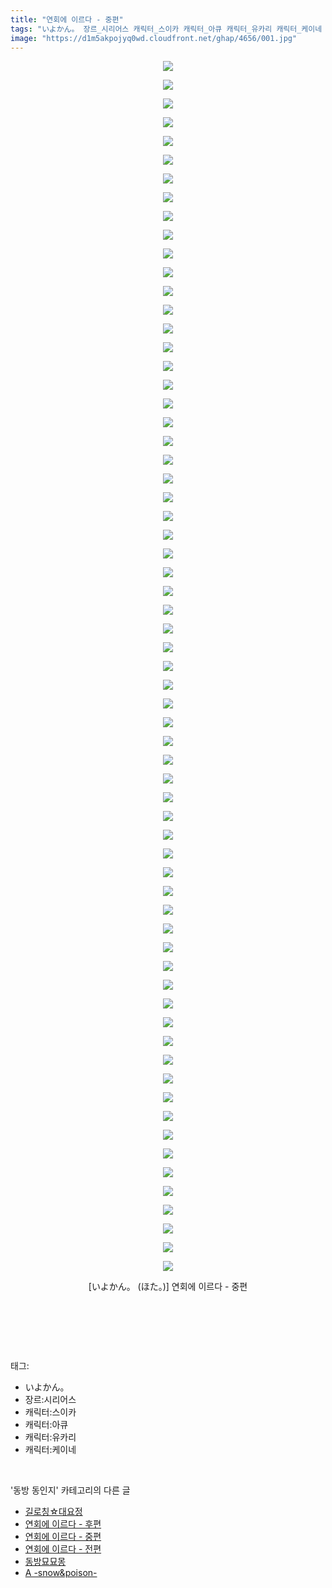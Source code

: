 ```yaml
---
title: "연회에 이르다 - 중편"
tags: "いよかん。 장르_시리어스 캐릭터_스이카 캐릭터_아큐 캐릭터_유카리 캐릭터_케이네 ほた。 동방_동인지"
image: "https://d1m5akpojyq0wd.cloudfront.net/ghap/4656/001.jpg"
---
```

<div class="article">
<p style="text-align: center; clear: none; float: none;"><img src="{{ site.imgserver6 }}/ghap/4656/001.jpg"/></p>
<p style="text-align: center; clear: none; float: none;"><img src="{{ site.imgserver6 }}/ghap/4656/002.jpg"/></p>
<p style="text-align: center; clear: none; float: none;"><img src="{{ site.imgserver6 }}/ghap/4656/003.jpg"/></p>
<p style="text-align: center; clear: none; float: none;"><img src="{{ site.imgserver6 }}/ghap/4656/004.jpg"/></p>
<p style="text-align: center; clear: none; float: none;"><img src="{{ site.imgserver6 }}/ghap/4656/005.jpg"/></p>
<p style="text-align: center; clear: none; float: none;"><img src="{{ site.imgserver6 }}/ghap/4656/006.jpg"/></p>
<p style="text-align: center; clear: none; float: none;"><img src="{{ site.imgserver6 }}/ghap/4656/007.jpg"/></p>
<p style="text-align: center; clear: none; float: none;"><img src="{{ site.imgserver6 }}/ghap/4656/008.jpg"/></p>
<p style="text-align: center; clear: none; float: none;"><img src="{{ site.imgserver6 }}/ghap/4656/009.jpg"/></p>
<p style="text-align: center; clear: none; float: none;"><img src="{{ site.imgserver6 }}/ghap/4656/010.jpg"/></p>
<p style="text-align: center; clear: none; float: none;"><img src="{{ site.imgserver6 }}/ghap/4656/011.jpg"/></p>
<p style="text-align: center; clear: none; float: none;"><img src="{{ site.imgserver6 }}/ghap/4656/012.jpg"/></p>
<p style="text-align: center; clear: none; float: none;"><img src="{{ site.imgserver6 }}/ghap/4656/013.jpg"/></p>
<p style="text-align: center; clear: none; float: none;"><img src="{{ site.imgserver6 }}/ghap/4656/014.jpg"/></p>
<p style="text-align: center; clear: none; float: none;"><img src="{{ site.imgserver6 }}/ghap/4656/015.jpg"/></p>
<p style="text-align: center; clear: none; float: none;"><img src="{{ site.imgserver6 }}/ghap/4656/016.jpg"/></p>
<p style="text-align: center; clear: none; float: none;"><img src="{{ site.imgserver6 }}/ghap/4656/017.jpg"/></p>
<p style="text-align: center; clear: none; float: none;"><img src="{{ site.imgserver6 }}/ghap/4656/018.jpg"/></p>
<p style="text-align: center; clear: none; float: none;"><img src="{{ site.imgserver6 }}/ghap/4656/019.jpg"/></p>
<p style="text-align: center; clear: none; float: none;"><img src="{{ site.imgserver6 }}/ghap/4656/020.jpg"/></p>
<p style="text-align: center; clear: none; float: none;"><img src="{{ site.imgserver6 }}/ghap/4656/021.jpg"/></p>
<p style="text-align: center; clear: none; float: none;"><img src="{{ site.imgserver6 }}/ghap/4656/022.jpg"/></p>
<p style="text-align: center; clear: none; float: none;"><img src="{{ site.imgserver6 }}/ghap/4656/023.jpg"/></p>
<p style="text-align: center; clear: none; float: none;"><img src="{{ site.imgserver6 }}/ghap/4656/024.jpg"/></p>
<p style="text-align: center; clear: none; float: none;"><img src="{{ site.imgserver6 }}/ghap/4656/025.jpg"/></p>
<p style="text-align: center; clear: none; float: none;"><img src="{{ site.imgserver6 }}/ghap/4656/026.jpg"/></p>
<p style="text-align: center; clear: none; float: none;"><img src="{{ site.imgserver6 }}/ghap/4656/027.jpg"/></p>
<p style="text-align: center; clear: none; float: none;"><img src="{{ site.imgserver6 }}/ghap/4656/028.jpg"/></p>
<p style="text-align: center; clear: none; float: none;"><img src="{{ site.imgserver6 }}/ghap/4656/029.jpg"/></p>
<p style="text-align: center; clear: none; float: none;"><img src="{{ site.imgserver6 }}/ghap/4656/030.jpg"/></p>
<p style="text-align: center; clear: none; float: none;"><img src="{{ site.imgserver6 }}/ghap/4656/031.jpg"/></p>
<p style="text-align: center; clear: none; float: none;"><img src="{{ site.imgserver6 }}/ghap/4656/032.jpg"/></p>
<p style="text-align: center; clear: none; float: none;"><img src="{{ site.imgserver6 }}/ghap/4656/033.jpg"/></p>
<p style="text-align: center; clear: none; float: none;"><img src="{{ site.imgserver6 }}/ghap/4656/034.jpg"/></p>
<p style="text-align: center; clear: none; float: none;"><img src="{{ site.imgserver6 }}/ghap/4656/035.jpg"/></p>
<p style="text-align: center; clear: none; float: none;"><img src="{{ site.imgserver6 }}/ghap/4656/036.jpg"/></p>
<p style="text-align: center; clear: none; float: none;"><img src="{{ site.imgserver6 }}/ghap/4656/037.jpg"/></p>
<p style="text-align: center; clear: none; float: none;"><img src="{{ site.imgserver6 }}/ghap/4656/038.jpg"/></p>
<p style="text-align: center; clear: none; float: none;"><img src="{{ site.imgserver6 }}/ghap/4656/039.jpg"/></p>
<p style="text-align: center; clear: none; float: none;"><img src="{{ site.imgserver6 }}/ghap/4656/040.jpg"/></p>
<p style="text-align: center; clear: none; float: none;"><img src="{{ site.imgserver6 }}/ghap/4656/041.jpg"/></p>
<p style="text-align: center; clear: none; float: none;"><img src="{{ site.imgserver6 }}/ghap/4656/042.jpg"/></p>
<p style="text-align: center; clear: none; float: none;"><img src="{{ site.imgserver6 }}/ghap/4656/043.jpg"/></p>
<p style="text-align: center; clear: none; float: none;"><img src="{{ site.imgserver6 }}/ghap/4656/044.jpg"/></p>
<p style="text-align: center; clear: none; float: none;"><img src="{{ site.imgserver6 }}/ghap/4656/045.jpg"/></p>
<p style="text-align: center; clear: none; float: none;"><img src="{{ site.imgserver6 }}/ghap/4656/046.jpg"/></p>
<p style="text-align: center; clear: none; float: none;"><img src="{{ site.imgserver6 }}/ghap/4656/047.jpg"/></p>
<p style="text-align: center; clear: none; float: none;"><img src="{{ site.imgserver6 }}/ghap/4656/048.jpg"/></p>
<p style="text-align: center; clear: none; float: none;"><img src="{{ site.imgserver6 }}/ghap/4656/049.jpg"/></p>
<p style="text-align: center; clear: none; float: none;"><img src="{{ site.imgserver6 }}/ghap/4656/050.jpg"/></p>
<p style="text-align: center; clear: none; float: none;"><img src="{{ site.imgserver6 }}/ghap/4656/051.jpg"/></p>
<p style="text-align: center; clear: none; float: none;"><img src="{{ site.imgserver6 }}/ghap/4656/052.jpg"/></p>
<p style="text-align: center; clear: none; float: none;"><img src="{{ site.imgserver6 }}/ghap/4656/053.jpg"/></p>
<p style="text-align: center; clear: none; float: none;"><img src="{{ site.imgserver6 }}/ghap/4656/054.jpg"/></p>
<p style="text-align: center; clear: none; float: none;"><img src="{{ site.imgserver6 }}/ghap/4656/055.jpg"/></p>
<p style="text-align: center; clear: none; float: none;"><img src="{{ site.imgserver6 }}/ghap/4656/056.jpg"/></p>
<p style="text-align: center; clear: none; float: none;"><img src="{{ site.imgserver6 }}/ghap/4656/057.jpg"/></p>
<p style="text-align: center; clear: none; float: none;"><img src="{{ site.imgserver6 }}/ghap/4656/058.jpg"/></p>
<p style="text-align: center; clear: none; float: none;"><img src="{{ site.imgserver6 }}/ghap/4656/059.jpg"/></p>
<p style="text-align: center; clear: none; float: none;"><img src="{{ site.imgserver6 }}/ghap/4656/060.jpg"/></p>
<p style="text-align: center; clear: none; float: none;"><img src="{{ site.imgserver6 }}/ghap/4656/061.jpg"/></p>
<p style="text-align: center; clear: none; float: none;"><img src="{{ site.imgserver6 }}/ghap/4656/062.jpg"/></p>
<p style="text-align: center; clear: none; float: none;"><img src="{{ site.imgserver6 }}/ghap/4656/063.jpg"/></p>
<p style="text-align: center; clear: none; float: none;"><img src="{{ site.imgserver6 }}/ghap/4656/064.jpg"/></p>
<p style="text-align: center; clear: none; float: none;"><img src="{{ site.imgserver6 }}/ghap/4656/065.jpg"/></p>
<p style="text-align: center; clear: none; float: none;">[いよかん。 (ほた。)] 연회에 이르다 - 중편</p>
<p style="text-align: center; clear: none; float: none;"><br/></p>
<p><br/></p>
</div><br/>
<div class="tagTrail">
<p>태그: </p>
<ul>
<li>いよかん。</li>
<li>장르:시리어스</li>
<li>캐릭터:스이카</li>
<li>캐릭터:아큐</li>
<li>캐릭터:유카리</li>
<li>캐릭터:케이네</li>
</ul>
</div><br/>
<div class="another">
<p>'동방 동인지' 카테고리의 다른 글</p>
<ul>
<li><a href="/ghap_4660">길로칭☆대요정</a></li>
<li><a href="/ghap_4657">연회에 이르다 - 후편</a></li>
<li><a href="/ghap_4656">연회에 이르다 - 중편</a></li>
<li><a href="/ghap_4655">연회에 이르다 - 전편</a></li>
<li><a href="/ghap_4654">동방묘묘몽</a></li>
<li><a href="/ghap_4653">A -snow&amp;poison-</a></li>
</ul>
</div><br/>
<div class="cb_module cb_fluid">
<div class="cb_wrt cb_profile">
</div><!-- commentList close -->
</div><br/>

